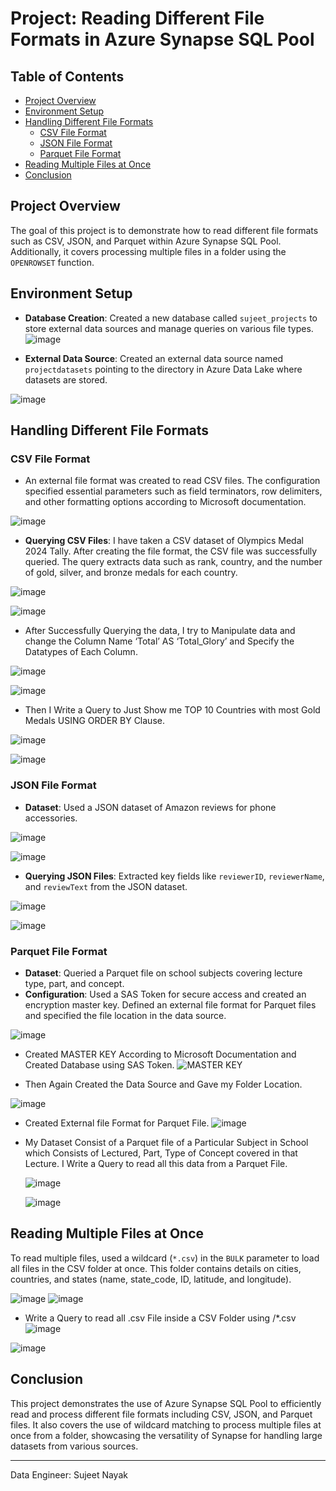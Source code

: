 # Project: Reading Different File Formats in Azure Synapse SQL Pool

## Table of Contents
- [Project Overview](#project-overview)
- [Environment Setup](#environment-setup)
- [Handling Different File Formats](#handling-different-file-formats)
  - [CSV File Format](#csv-file-format)
  - [JSON File Format](#json-file-format)
  - [Parquet File Format](#parquet-file-format)
- [Reading Multiple Files at Once](#reading-multiple-files-at-once)
- [Conclusion](#conclusion)

## Project Overview
The goal of this project is to demonstrate how to read different file formats such as CSV, JSON, and Parquet within Azure Synapse SQL Pool. Additionally, it covers processing multiple files in a folder using the `OPENROWSET` function.

## Environment Setup
- **Database Creation**: Created a new database called `sujeet_projects` to store external data sources and manage queries on various file types.
 ![image](https://github.com/user-attachments/assets/b11eae03-981b-4433-a210-bc1c9ae8cdb6)

- **External Data Source**: Created an external data source named `projectdatasets` pointing to the directory in Azure Data Lake where datasets are stored.

![image](https://github.com/user-attachments/assets/fba7101b-c2dc-4400-97bf-0f69d85ebe6c)


## Handling Different File Formats

### CSV File Format
- An external file format was created to read CSV files. The configuration specified essential parameters such as field terminators, row delimiters, and other formatting options according to Microsoft documentation.

![image](https://github.com/user-attachments/assets/eff3ffe6-8a3d-471f-b158-f0e29d80145c)

- **Querying CSV Files**: I have taken a CSV dataset of Olympics Medal 2024 Tally.
After creating the file format, the CSV file was successfully queried. The query extracts data such as rank, country, and the number of gold, silver, and bronze medals for each country.

![image](https://github.com/user-attachments/assets/3857b740-4a59-4602-8769-451b88de77fc)

![image](https://github.com/user-attachments/assets/9b27f446-d568-4d49-9d78-3ad3066d2288)

- After Successfully Querying the data, I try to Manipulate data and change the Column Name ‘Total’ AS ‘Total_Glory’ and Specify the Datatypes of Each Column.

![image](https://github.com/user-attachments/assets/88b813e1-fe45-4ce2-9e53-e1ececa5f32f)

![image](https://github.com/user-attachments/assets/5a2eb7d0-2d77-4f4f-94fd-391f021fc446)

- Then I Write a Query to Just Show me TOP 10 Countries with most Gold Medals USING ORDER BY Clause.

![image](https://github.com/user-attachments/assets/0468be60-c98a-43fd-a63e-08a4c782c54f)

![image](https://github.com/user-attachments/assets/fb15de74-b073-4030-929f-0a107b2f3905)


### JSON File Format
- **Dataset**: Used a JSON dataset of Amazon reviews for phone accessories.

![image](https://github.com/user-attachments/assets/b542408b-23b1-4705-b4fb-acf346fed1f6)

![image](https://github.com/user-attachments/assets/26aee14f-53f7-4ee5-9f4e-51b72b2e7229)


- **Querying JSON Files**: Extracted key fields like `reviewerID`, `reviewerName`, and `reviewText` from the JSON dataset.

![image](https://github.com/user-attachments/assets/d6946135-590d-42f4-bb8d-33a3287b2a72)

![image](https://github.com/user-attachments/assets/b3541c4e-f6b2-416f-b551-569494e06bab)


### Parquet File Format
- **Dataset**: Queried a Parquet file on school subjects covering lecture type, part, and concept.
- **Configuration**: Used a SAS Token for secure access and created an encryption master key. Defined an external file format for Parquet files and specified the file location in the data source.

![image](https://github.com/user-attachments/assets/55948d77-9e24-44df-9c12-88f8726b8818)

- Created MASTER KEY According to Microsoft Documentation and Created Database using SAS Token.
![MASTER KEY ](https://github.com/user-attachments/assets/a50972f5-3ca2-45d2-b916-5656a80f3297)

- Then Again Created the Data Source and Gave my Folder Location.

![image](https://github.com/user-attachments/assets/6c2972ac-4113-4284-84df-dc807ff64d3f)

- Created External file Format for Parquet File.
![image](https://github.com/user-attachments/assets/2ce7e0be-f7cd-4f96-b4a2-06cfad1f559d)

- My Dataset Consist of a Parquet file of a Particular Subject in School  which Consists of Lectured, Part, Type of Concept covered in that Lecture.
  I Write a Query to read all this data from a Parquet File.

  ![image](https://github.com/user-attachments/assets/a7d870dc-34e9-4804-9744-035643ce8eec)

  ![image](https://github.com/user-attachments/assets/78ee26c0-d5b6-4c64-a799-99d5f0540ec5)


## Reading Multiple Files at Once
To read multiple files, used a wildcard (`*.csv`) in the `BULK` parameter to load all files in the CSV folder at once. This folder contains details on cities, countries, and states (name, state_code, ID, latitude, and longitude).

![image](https://github.com/user-attachments/assets/87c0541a-57d3-4c6d-b44a-ebf7a2272054)  ![image](https://github.com/user-attachments/assets/e86a9858-a8c9-4686-9158-c26ea186f33d)

-   Write a Query to read all .csv File inside a CSV Folder using /*.csv
![image](https://github.com/user-attachments/assets/f92d40c6-c6fd-428e-a46a-8425c2fd02f3)

![image](https://github.com/user-attachments/assets/f2e2492e-b2a9-48aa-9472-d9b1ee0f67ff)



## Conclusion
This project demonstrates the use of Azure Synapse SQL Pool to efficiently read and process different file formats including CSV, JSON, and Parquet files. It also covers the use of wildcard matching to process multiple files at once from a folder, showcasing the versatility of Synapse for handling large datasets from various sources.

---

Data Engineer: Sujeet Nayak
